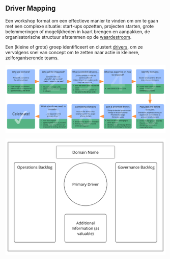 ## Driver Mapping

Een workshop format om een effectieve manier te vinden om om te gaan met een complexe situatie: start-ups opzetten, projecten starten, grote belemmeringen of mogelijkheden in kaart brengen en aanpakken, de organisatorische structuur afstemmen op de [waardestroom](glossary:flow-of-value).

Een (kleine of grote) groep identificeert en clustert [drivers](glossary:driver), om ze vervolgens snel van concept om te zetten naar actie in kleinere, zelforganiserende teams.

![Driver Mapping: Proces](img/facilitation-guides/driver-mapping-fg-print.png)

![Driver Mapping: Template voor domeinen](img/templates/domain-template.png)